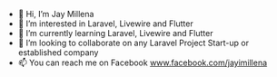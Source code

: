 - 👋 Hi, I’m Jay Millena
- 👀 I’m interested in Laravel, Livewire and Flutter
- 🌱 I’m currently learning Laravel, Livewire and Flutter 
- 💞️ I’m looking to collaborate on any Laravel Project Start-up or established company
- 📫 You can reach me on Facebook www.facebook.com/jayimillena

<!---
jayimillena/jayimillena is a ✨ special ✨ repository because its `README.md` (this file) appears on your GitHub profile.
You can click the Preview link to take a look at your changes.
--->
